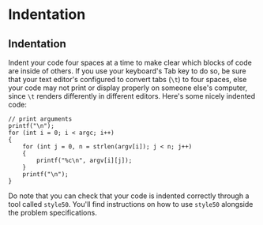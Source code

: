 # Indentation

## Indentation

Indent your code four spaces at a time to make clear which blocks of code are
inside of others. If you use your keyboard's Tab key to do so, be sure that
your text editor's configured to convert tabs (`\t`) to four spaces, else
your code may not print or display properly on someone else's computer, since
`\t` renders differently in different editors. Here's some nicely indented
code:

	// print arguments
	printf("\n");
	for (int i = 0; i < argc; i++)
	{
	    for (int j = 0, n = strlen(argv[i]); j < n; j++)
	    {
	        printf("%c\n", argv[i][j]);
	    }
	    printf("\n");
	}

Do note that you can check that your code is indented correctly through a tool called `style50`. You'll find instructions on how to use `style50` alongside the problem specifications.
